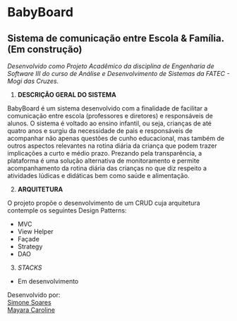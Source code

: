# BabyBoard 
## Sistema de comunicação entre Escola &amp; Família. (Em construção)

*Desenvolvido como Projeto Acadêmico da disciplina de Engenharia de Software III do curso de
Análise e Desenvolvimento de Sistemas da FATEC - Mogi das Cruzes.*

1. **DESCRIÇÃO GERAL DO SISTEMA** 

BabyBoard é um sistema desenvolvido com a finalidade de facilitar a comunicação entre escola (professores e diretores) e responsáveis de alunos. O sistema é voltado ao ensino infantil, ou seja, crianças de até quatro anos e surgiu da necessidade de pais e responsáveis de acompanhar não apenas questões de cunho educacional, mas também de outros aspectos relevantes na rotina diária da criança que podem trazer implicações a curto e médio prazo. Prezando pela transparência, a plataforma é uma solução alternativa de monitoramento e permite acompanhamento da rotina diária das crianças no que diz respeito a atividades lúdicas e didáticas bem como saúde e alimentação. 

2. **ARQUITETURA**

O projeto propõe o desenvolvimento de um CRUD cuja arquitetura contemple os seguintes Design Patterns:

- MVC
- View Helper
- Façade
- Strategy
- DAO

3. *STACKS*
- Em desenvolvimento    

Desenvolvido por:  
[Simone Soares](https://github.com/Sisoares)  
[Mayara Caroline](https://github.com/mayaracaroline)